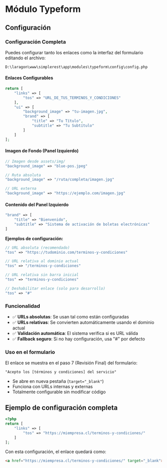 # Módulo Typeform

## Configuración

### Configuración Completa

Puedes configurar tanto los enlaces como la interfaz del formulario editando el archivo:
```
D:\laragon\www\simplerest\app\modules\typeform\config\config.php
```

#### Enlaces Configurables

```php
return [
    "links" => [
        "tos" => "URL_DE_TUS_TERMINOS_Y_CONDICIONES"
    ],
    "ui" => [
        "background_image" => "tu-imagen.jpg",
        "brand" => [
            "title" => "Tu Título",
            "subtitle" => "Tu Subtítulo"
        ]
    ]
];
```

#### Imagen de Fondo (Panel Izquierdo)

```php
// Imagen desde assets/img/
"background_image" => "blue-pos.jpeg"

// Ruta absoluta
"background_image" => "/ruta/completa/imagen.jpg"

// URL externa
"background_image" => "https://ejemplo.com/imagen.jpg"
```

#### Contenido del Panel Izquierdo

```php
"brand" => [
    "title" => "Bienvenido",
    "subtitle" => "Sistema de activación de boletas electrónicas"
]
```

**Ejemplos de configuración:**

```php
// URL absoluta (recomendado)
"tos" => "https://tudominio.com/terminos-y-condiciones"

// URL relativa al dominio actual
"tos" => "/terminos-y-condiciones"

// URL relativa sin barra inicial
"tos" => "terminos-y-condiciones"

// Deshabilitar enlace (solo para desarrollo)
"tos" => "#"
```

### Funcionalidad

- ✅ **URLs absolutas**: Se usan tal como están configuradas
- ✅ **URLs relativas**: Se convierten automáticamente usando el dominio actual
- ✅ **Validación automática**: El sistema verifica si es URL válida
- ✅ **Fallback seguro**: Si no hay configuración, usa "#" por defecto

### Uso en el formulario

El enlace se muestra en el paso 7 (Revisión Final) del formulario:
```
"Acepto los [términos y condiciones] del servicio"
```

- Se abre en nueva pestaña (`target="_blank"`)
- Funciona con URLs internas y externas
- Totalmente configurable sin modificar código

## Ejemplo de configuración completa

```php
<?php 
return [
    "links" => [
        "tos" => "https://miempresa.cl/terminos-y-condiciones/"
    ]
];
```

Con esta configuración, el enlace quedará como:
```html
<a href="https://miempresa.cl/terminos-y-condiciones/" target="_blank">términos y condiciones</a>
```